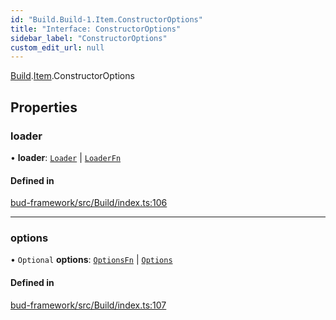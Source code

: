 ```yaml
---
id: "Build.Build-1.Item.ConstructorOptions"
title: "Interface: ConstructorOptions"
sidebar_label: "ConstructorOptions"
custom_edit_url: null
---
```


[Build](../modules/Build.Build-1.md).[Item](../modules/Build.Build-1.Item.md).ConstructorOptions

## Properties

### loader

• **loader**: [`Loader`](Build.Build-1.Loader-1.md) \| [`LoaderFn`](../modules/Build.Build-1.Item.md#loaderfn)

#### Defined in

[bud-framework/src/Build/index.ts:106](https://github.com/roots/bud/blob/18ced3274/packages/@roots/bud-framework/src/Build/index.ts#L106)

___

### options

• `Optional` **options**: [`OptionsFn`](../modules/Build.Build-1.Item.md#optionsfn) \| [`Options`](../modules/Build.Build-1.Item.md#options)

#### Defined in

[bud-framework/src/Build/index.ts:107](https://github.com/roots/bud/blob/18ced3274/packages/@roots/bud-framework/src/Build/index.ts#L107)
